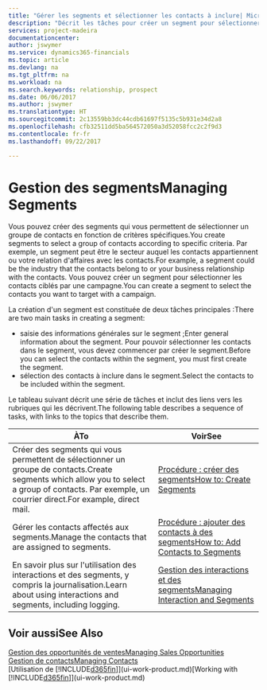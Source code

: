 ```yaml
---
title: "Gérer les segments et sélectionner les contacts à inclure| Microsoft Docs"
description: "Décrit les tâches pour créer un segment pour sélectionner un groupe de contacts en fonction de critères spécifiques, par exemple, les contacts dans un secteur que vous souhaitez cibler."
services: project-madeira
documentationcenter: 
author: jswymer
ms.service: dynamics365-financials
ms.topic: article
ms.devlang: na
ms.tgt_pltfrm: na
ms.workload: na
ms.search.keywords: relationship, prospect
ms.date: 06/06/2017
ms.author: jswymer
ms.translationtype: HT
ms.sourcegitcommit: 2c13559bb3dc44cdb61697f5135c5b931e34d2a8
ms.openlocfilehash: cfb32511dd5ba564572050a3d52058fcc2c2f9d3
ms.contentlocale: fr-fr
ms.lasthandoff: 09/22/2017

---
```

# <a name="managing-segments"></a><span data-ttu-id="f49cd-103">Gestion des segments</span><span class="sxs-lookup"><span data-stu-id="f49cd-103">Managing Segments</span></span>
<span data-ttu-id="f49cd-104">Vous pouvez créer des segments qui vous permettent de sélectionner un groupe de contacts en fonction de critères spécifiques.</span><span class="sxs-lookup"><span data-stu-id="f49cd-104">You create segments to select a group of contacts according to specific criteria.</span></span> <span data-ttu-id="f49cd-105">Par exemple, un segment peut être le secteur auquel les contacts appartiennent ou votre relation d'affaires avec les contacts.</span><span class="sxs-lookup"><span data-stu-id="f49cd-105">For example, a segment could be the industry that the contacts belong to or your business relationship with the contacts.</span></span> <span data-ttu-id="f49cd-106">Vous pouvez créer un segment pour sélectionner les contacts ciblés par une campagne.</span><span class="sxs-lookup"><span data-stu-id="f49cd-106">You can create a segment to select the contacts you want to target with a campaign.</span></span>

<span data-ttu-id="f49cd-107">La création d'un segment est constituée de deux tâches principales :</span><span class="sxs-lookup"><span data-stu-id="f49cd-107">There are two main tasks in creating a segment:</span></span>

* <span data-ttu-id="f49cd-108">saisie des informations générales sur le segment ;</span><span class="sxs-lookup"><span data-stu-id="f49cd-108">Enter general information about the segment.</span></span> <span data-ttu-id="f49cd-109">Pour pouvoir sélectionner les contacts dans le segment, vous devez commencer par créer le segment.</span><span class="sxs-lookup"><span data-stu-id="f49cd-109">Before you can select the contacts within the segment, you must first create the segment.</span></span>
* <span data-ttu-id="f49cd-110">sélection des contacts à inclure dans le segment.</span><span class="sxs-lookup"><span data-stu-id="f49cd-110">Select the contacts to be included within the segment.</span></span>

<span data-ttu-id="f49cd-111">Le tableau suivant décrit une série de tâches et inclut des liens vers les rubriques qui les décrivent.</span><span class="sxs-lookup"><span data-stu-id="f49cd-111">The following table describes a sequence of tasks, with links to the topics that describe them.</span></span> 

| <span data-ttu-id="f49cd-112">À</span><span class="sxs-lookup"><span data-stu-id="f49cd-112">To</span></span> | <span data-ttu-id="f49cd-113">Voir</span><span class="sxs-lookup"><span data-stu-id="f49cd-113">See</span></span> |
| --- | --- |
| <span data-ttu-id="f49cd-114">Créer des segments qui vous permettent de sélectionner un groupe de contacts.</span><span class="sxs-lookup"><span data-stu-id="f49cd-114">Create segments which allow you to select a group of contacts.</span></span> <span data-ttu-id="f49cd-115">Par exemple, un courrier direct.</span><span class="sxs-lookup"><span data-stu-id="f49cd-115">For example, direct mail.</span></span> |[<span data-ttu-id="f49cd-116">Procédure : créer des segments</span><span class="sxs-lookup"><span data-stu-id="f49cd-116">How to: Create Segments</span></span>](marketing-how-create-segment.md) |
| <span data-ttu-id="f49cd-117">Gérer les contacts affectés aux segments.</span><span class="sxs-lookup"><span data-stu-id="f49cd-117">Manage the contacts that are assigned to segments.</span></span> |[<span data-ttu-id="f49cd-118">Procédure : ajouter des contacts à des segments</span><span class="sxs-lookup"><span data-stu-id="f49cd-118">How to: Add Contacts to Segments</span></span>](marketing-add-contact-segment.md) |
| <span data-ttu-id="f49cd-119">En savoir plus sur l'utilisation des interactions et des segments, y compris la journalisation.</span><span class="sxs-lookup"><span data-stu-id="f49cd-119">Learn about using interactions and segments, including logging.</span></span> |[<span data-ttu-id="f49cd-120">Gestion des interactions et des segments</span><span class="sxs-lookup"><span data-stu-id="f49cd-120">Managing Interaction and Segments</span></span>](marketing-interaction-segments.md) |

## <a name="see-also"></a><span data-ttu-id="f49cd-121">Voir aussi</span><span class="sxs-lookup"><span data-stu-id="f49cd-121">See Also</span></span>
[<span data-ttu-id="f49cd-122">Gestion des opportunités de ventes</span><span class="sxs-lookup"><span data-stu-id="f49cd-122">Managing Sales Opportunities</span></span>](marketing-manage-sales-opportunities.md)  
[<span data-ttu-id="f49cd-123">Gestion de contacts</span><span class="sxs-lookup"><span data-stu-id="f49cd-123">Managing Contacts</span></span>](marketing-contacts.md)  
<span data-ttu-id="f49cd-124">[Utilisation de [!INCLUDE[d365fin](includes/d365fin_md.md)]](ui-work-product.md)</span><span class="sxs-lookup"><span data-stu-id="f49cd-124">[Working with [!INCLUDE[d365fin](includes/d365fin_md.md)]](ui-work-product.md)</span></span>

